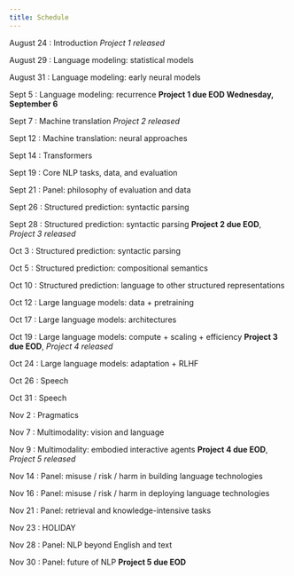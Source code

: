 ```yaml
---
title: Schedule
---
```


August 24
: Introduction *Project 1 released*

August 29
: Language modeling: statistical models

August 31
: Language modeling: early neural models

Sept 5
: Language modeling: recurrence **Project 1 due EOD Wednesday, September 6**

Sept 7
: Machine translation *Project 2 released*

Sept 12
: Machine translation: neural approaches

Sept 14
: Transformers

Sept 19
: Core NLP tasks, data, and evaluation

Sept 21
: Panel: philosophy of evaluation and data

Sept 26
: Structured prediction: syntactic parsing

Sept 28
: Structured prediction: syntactic parsing **Project 2 due EOD**, *Project 3 released* 

Oct 3
: Structured prediction: syntactic parsing

Oct 5
: Structured prediction: compositional semantics

Oct 10
: Structured prediction: language to other structured representations

Oct 12
: Large language models: data + pretraining

Oct 17
: Large language models: architectures

Oct 19
: Large language models: compute + scaling + efficiency **Project 3 due EOD**, *Project 4 released*

Oct 24
: Large language models: adaptation + RLHF

Oct 26
: Speech

Oct 31
: Speech

Nov 2
: Pragmatics

Nov 7
: Multimodality: vision and language

Nov 9
: Multimodality: embodied interactive agents **Project 4 due EOD**, *Project 5 released*

Nov 14
: Panel: misuse / risk / harm in building language technologies

Nov 16
: Panel: misuse / risk / harm in deploying language technologies

Nov 21
: Panel: retrieval and knowledge-intensive tasks

Nov 23
: HOLIDAY

Nov 28
: Panel: NLP beyond English and text

Nov 30
: Panel: future of NLP **Project 5 due EOD**
